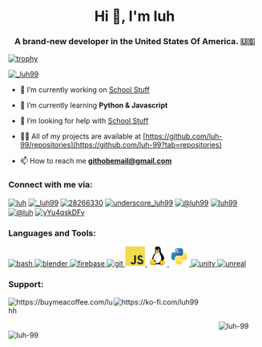 <h1 align="center">Hi 👋, I'm luh</h1>
<h3 align="center">A brand-new developer in the United States Of America. 🇺🇸</h3>

[![trophy](https://github-profile-trophy.vercel.app/?username=luh-99)](https://github.com/ryo-ma/github-profile-trophy)

<p align="left"> <a href="https://twitter.com/_luh99" target="blank"><img src="https://img.shields.io/twitter/follow/_luh99?logo=twitter&style=for-the-badge" alt="_luh99" /></a> </p>

- 🔭 I’m currently working on [School Stuff](https://github.com/luh-99/School_Bypasses)

- 🌱 I’m currently learning **Python & Javascript**

- 🤝 I’m looking for help with [School Stuff](https://github.com/luh-99/School_Bypasses)

- 👨‍💻 All of my projects are available at [https://github.com/luh-99/repositories](https://github.com/luh-99?tab=repositories)

- 📫 How to reach me **githobemail@gmail.com**


<h3 align="left">Connect with me via:</h3>
<p align="left">
<a href="https://dev.to/luh" target="blank"><img align="center" src="https://raw.githubusercontent.com/rahuldkjain/github-profile-readme-generator/master/src/images/icons/Social/devto.svg" alt="luh" height="30" width="40" /></a>
<a href="https://twitter.com/_luh99" target="blank"><img align="center" src="https://raw.githubusercontent.com/rahuldkjain/github-profile-readme-generator/master/src/images/icons/Social/twitter.svg" alt="_luh99" height="30" width="40" /></a>
<a href="https://stackoverflow.com/users/28266330" target="blank"><img align="center" src="https://raw.githubusercontent.com/rahuldkjain/github-profile-readme-generator/master/src/images/icons/Social/stack-overflow.svg" alt="28266330" height="30" width="40" /></a>
<a href="https://instagram.com/underscore_luh99" target="blank"><img align="center" src="https://raw.githubusercontent.com/rahuldkjain/github-profile-readme-generator/master/src/images/icons/Social/instagram.svg" alt="underscore_luh99" height="30" width="40" /></a>
<a href="https://medium.com/@luh99" target="blank"><img align="center" src="https://raw.githubusercontent.com/rahuldkjain/github-profile-readme-generator/master/src/images/icons/Social/medium.svg" alt="@luh99" height="30" width="40" /></a>
<a href="https://www.leetcode.com/luh99" target="blank"><img align="center" src="https://raw.githubusercontent.com/rahuldkjain/github-profile-readme-generator/master/src/images/icons/Social/leet-code.svg" alt="luh99" height="30" width="40" /></a>
<a href="https://www.hackerearth.com/@luh" target="blank"><img align="center" src="https://raw.githubusercontent.com/rahuldkjain/github-profile-readme-generator/master/src/images/icons/Social/hackerearth.svg" alt="@luh" height="30" width="40" /></a>
<a href="https://discord.gg/yYu4qskDFv" target="blank"><img align="center" src="https://raw.githubusercontent.com/rahuldkjain/github-profile-readme-generator/master/src/images/icons/Social/discord.svg" alt="yYu4qskDFv" height="30" width="40" /></a>
</p>

<h3 align="left">Languages and Tools:</h3>
<p align="left"> <a href="https://www.gnu.org/software/bash/" target="_blank" rel="noreferrer"> <img src="https://www.vectorlogo.zone/logos/gnu_bash/gnu_bash-icon.svg" alt="bash" width="40" height="40"/> </a> <a href="https://www.blender.org/" target="_blank" rel="noreferrer"> <img src="https://download.blender.org/branding/community/blender_community_badge_white.svg" alt="blender" width="40" height="40"/> </a> <a href="https://firebase.google.com/" target="_blank" rel="noreferrer"> <img src="https://www.vectorlogo.zone/logos/firebase/firebase-icon.svg" alt="firebase" width="40" height="40"/> </a> <a href="https://git-scm.com/" target="_blank" rel="noreferrer"> <img src="https://www.vectorlogo.zone/logos/git-scm/git-scm-icon.svg" alt="git" width="40" height="40"/> </a> <a href="https://developer.mozilla.org/en-US/docs/Web/JavaScript" target="_blank" rel="noreferrer"> <img src="https://raw.githubusercontent.com/devicons/devicon/master/icons/javascript/javascript-original.svg" alt="javascript" width="40" height="40"/> </a> <a href="https://www.linux.org/" target="_blank" rel="noreferrer"> <img src="https://raw.githubusercontent.com/devicons/devicon/master/icons/linux/linux-original.svg" alt="linux" width="40" height="40"/> </a> <a href="https://www.python.org" target="_blank" rel="noreferrer"> <img src="https://raw.githubusercontent.com/devicons/devicon/master/icons/python/python-original.svg" alt="python" width="40" height="40"/> </a> <a href="https://unity.com/" target="_blank" rel="noreferrer"> <img src="https://www.vectorlogo.zone/logos/unity3d/unity3d-icon.svg" alt="unity" width="40" height="40"/> </a> <a href="https://unrealengine.com/" target="_blank" rel="noreferrer"> <img src="https://raw.githubusercontent.com/kenangundogan/fontisto/036b7eca71aab1bef8e6a0518f7329f13ed62f6b/icons/svg/brand/unreal-engine.svg" alt="unreal" width="40" height="40"/> </a> </p>

<h3 align="left">Support:</h3>
<p><a href="https://www.buymeacoffee.com/https://buymeacoffee.com/luhh"> <img align="left" src="https://cdn.buymeacoffee.com/buttons/v2/default-yellow.png" height="50" width="210" alt="https://buymeacoffee.com/luhh" /></a><a href="https://ko-fi.com/https://ko-fi.com/luh99"> <img align="left" src="https://cdn.ko-fi.com/cdn/kofi3.png?v=3" height="50" width="210" alt="https://ko-fi.com/luh99" /></a></p><br><br>

<p><img align="left" src="https://github-readme-stats.vercel.app/api/top-langs?username=luh-99&show_icons=true&title_color=ffffff&text_color=ffffff&bg_color=000000&hide_border=true&cache_seconds=1800&locale=en&layout=compact" alt="luh-99" /></p>

<p>&nbsp;<img align="center" src="https://github-readme-stats.vercel.app/api?username=luh-99&show_icons=true&title_color=ffffff&text_color=ffffff&bg_color=000000&hide_border=true&cache_seconds=1800&locale=en" alt="luh-99" /></p>
